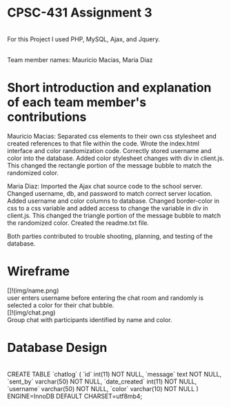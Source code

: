 # CPSC-431 Assignment 3
<br>
For this Project I used PHP, MySQL, Ajax, and Jquery. 

<br>Team member names: Mauricio Macias, Maria Diaz <br>

# Short introduction and explanation of each team member's contributions <br>
Mauricio Macias: Separated css elements to their own css stylesheet and created references to that file within the code. Wrote the index.html interface and color randomization code. Correctly stored username and color into the database. Added color stylesheet changes with div in client.js. This changed the rectangle portion of the message bubble to match the randomized color. <br>

Maria Diaz: Imported the Ajax chat source code to the school server. Changed username, db, and password to match correct server location. Added username and color columns to database. Changed border-color in css to a css variable and added access to change the variable in div in client.js. This changed the triangle portion of the message bubble to match the randomized color. Created the readme.txt file. <br>
			
Both parties contributed to trouble shooting, planning, and testing of the database. <br>

# Wireframe

[]!(img/name.png)
<br>
user enters username before entering the chat room and randomly is selected a color for their chat bubble. 
<br>
[]!(img/chat.png)
<br>
Group chat with participants identified by name and color. 
<br>
# Database Design
<br>
CREATE TABLE `chatlog` (
  `id` int(11) NOT NULL,
  `message` text NOT NULL,
  `sent_by` varchar(50) NOT NULL,
  `date_created` int(11) NOT NULL,
  `username` varchar(50) NOT NULL,
  `color` varchar(10) NOT NULL
) ENGINE=InnoDB DEFAULT CHARSET=utf8mb4;

